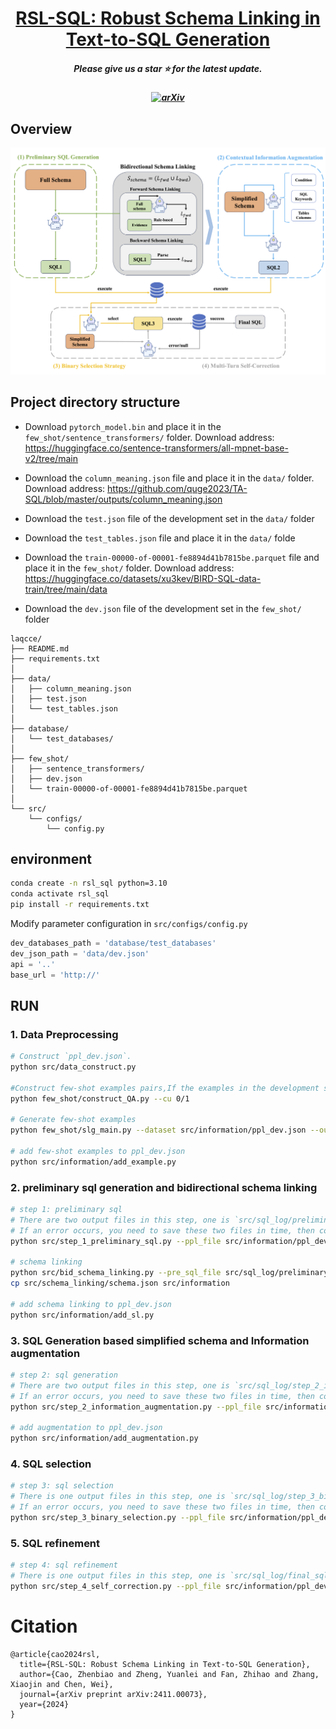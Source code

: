 <div align="center">
  <h1><a href="https://arxiv.org/abs/2411.00073">RSL-SQL: Robust Schema Linking in Text-to-SQL Generation</a></h1>
</div>


<h5 align="center"> Please give us a star ⭐ for the latest update.  </h5>

<h5 align="center">

 
[![arXiv](https://img.shields.io/badge/Arxiv-2411.00073-b31b1b.svg?logo=arXiv)](https://arxiv.org/abs/2411.00073) 
  <br>
</h5>

## Overview

![](figs/framework.png)


## Project directory structure

- Download `pytorch_model.bin` and place it in the `few_shot/sentence_transformers/` folder. Download address: https://huggingface.co/sentence-transformers/all-mpnet-base-v2/tree/main

- Download the `column_meaning.json` file and place it in the `data/` folder. Download address: https://github.com/quge2023/TA-SQL/blob/master/outputs/column_meaning.json

- Download the `test.json` file of the development set in the `data/` folder

- Download the `test_tables.json` file and place it in the `data/` folde

- Download the `train-00000-of-00001-fe8894d41b7815be.parquet` file and place it in the `few_shot/` folder. Download address: https://huggingface.co/datasets/xu3kev/BIRD-SQL-data-train/tree/main/data

- Download the `dev.json` file of the development set in the `few_shot/` folder




```plaintext
laqcce/
├── README.md
├── requirements.txt
│
├── data/
│   ├── column_meaning.json
│   ├── test.json
│   └── test_tables.json
│
├── database/
│   └── test_databases/
│
├── few_shot/
│   ├── sentence_transformers/
│   ├── dev.json
│   └── train-00000-of-00001-fe8894d41b7815be.parquet
│
└── src/
    └── configs/
        └── config.py
```

## environment



```bash
conda create -n rsl_sql python=3.10
conda activate rsl_sql
pip install -r requirements.txt
```
Modify parameter configuration in `src/configs/config.py`

```python
dev_databases_path = 'database/test_databases'
dev_json_path = 'data/dev.json'
api = '..'
base_url = 'http://'
```







## RUN

### 1. Data Preprocessing
```bash
# Construct `ppl_dev.json`. 
python src/data_construct.py 

#Construct few-shot examples pairs,If the examples in the development set can be used as context, then cu is set to 1, otherwise it is 0
python few_shot/construct_QA.py --cu 0/1

# Generate few-shot examples
python few_shot/slg_main.py --dataset src/information/ppl_dev.json --out_file src/information/example.json --kshot 3

# add few-shot examples to ppl_dev.json
python src/information/add_example.py
```



### 2. preliminary sql generation and bidirectional schema linking
```bash
# step 1: preliminary sql
# There are two output files in this step, one is `src/sql_log/preliminary_sql.txt` and the other is `src/schema_linking/LLM.json`
# If an error occurs, you need to save these two files in time, then continue running and save the subsequent results.
python src/step_1_preliminary_sql.py --ppl_file src/information/ppl_dev.json --sql_out_file src/sql_log/preliminary_sql.txt --Schema_linking_LLM src/schema_linking/LLM.json --start_index 0

# schema linking
python src/bid_schema_linking.py --pre_sql_file src/sql_log/preliminary_sql.txt --sql_sl_output src/schema_linking/sql.json --hint_sl_output src/schema_linking/hint.json --LLM_sl_output src/schema_linking/LLM.json --Schema_linking_output src/schema_linking/schema.json
cp src/schema_linking/schema.json src/information

# add schema linking to ppl_dev.json
python src/information/add_sl.py
```

### 3. SQL Generation based simplified schema and Information augmentation
```bash
# step 2: sql generation
# There are two output files in this step, one is `src/sql_log/step_2_information_augmentation.txt` and the other is `src/information/augmentation.json`
# If an error occurs, you need to save these two files in time, then continue running and save the subsequent results.
python src/step_2_information_augmentation.py --ppl_file src/information/ppl_dev.json --sql_2_output src/sql_log/step_2_information_augmentation.txt --information_output src/information/augmentation.json --start_index 0

# add augmentation to ppl_dev.json
python src/information/add_augmentation.py
```

### 4. SQL selection
```bash
# step 3: sql selection
# There is one output files in this step, one is `src/sql_log/step_3_binary.txt`.
# If an error occurs, you need to save these two files in time, then continue running and save the subsequent results.
python src/step_3_binary_selection.py --ppl_file src/information/ppl_dev.json --sql_3_output src/sql_log/step_3_binary.txt --sql_1 src/sql_log/preliminary_sql.txt --sql_2 src/sql_log/step_2_information_augmentation.txt --start_index 0
```

### 5. SQL refinement
```bash
# step 4: sql refinement
# There is one output files in this step, one is `src/sql_log/final_sql.txt`.
python src/step_4_self_correction.py --ppl_file src/information/ppl_dev.json --sql_4_output src/sql_log/final_sql.txt --sql_refinement src/sql_log/step_3_binary.txt --start_index 0
```
# Citation
```citation
@article{cao2024rsl,
  title={RSL-SQL: Robust Schema Linking in Text-to-SQL Generation},
  author={Cao, Zhenbiao and Zheng, Yuanlei and Fan, Zhihao and Zhang, Xiaojin and Chen, Wei},
  journal={arXiv preprint arXiv:2411.00073},
  year={2024}
}
```

